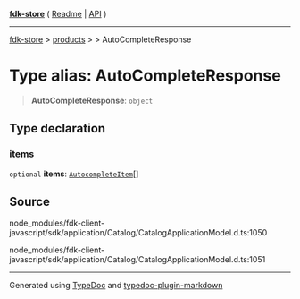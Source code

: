 [**fdk-store**](../../../README.md) ( [Readme](../../../README.md) \| [API](../../../API.md) )

---

[fdk-store](../../../API.md) > [products](../../README.md) > [<internal>](../README.md) > AutoCompleteResponse

# Type alias: AutoCompleteResponse

> **AutoCompleteResponse**: `object`

## Type declaration

### items

`optional` **items**: [`AutocompleteItem`](type-alias.AutocompleteItem.md)[]

## Source

node_modules/fdk-client-javascript/sdk/application/Catalog/CatalogApplicationModel.d.ts:1050

node_modules/fdk-client-javascript/sdk/application/Catalog/CatalogApplicationModel.d.ts:1051

---

Generated using [TypeDoc](https://typedoc.org/) and [typedoc-plugin-markdown](https://www.npmjs.com/package/typedoc-plugin-markdown)
